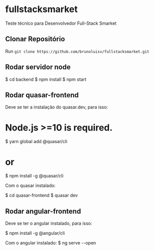 # fullstacksmarket
Teste técnico para Desenvolvedor Full-Stack Smarket

## Clonar Repositório

Run `git clone https://github.com/brunoluisv/fullstacksmarket.git`

## Rodar servidor node

$ cd backend 
$ npm install
$ npm start

## Rodar quasar-frontend

Deve se ter a instalação do quasar.dev, para isso:

# Node.js >=10 is required.

$ yarn global add @quasar/cli
# or
$ npm install -g @quasar/cli

Com o quasar instalado:

$ cd quasar-frontend
$ quasar dev

## Rodar angular-frontend

Deve se ter o angular instalado, para isso: 

$ npm install -g @angular/cli

Com o angular instalado:
$ ng serve --open
